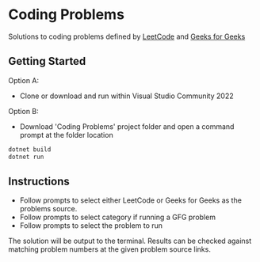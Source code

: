 # Coding Problems
Solutions to coding problems defined by [LeetCode](https://leetcode.com/problemset/) and [Geeks for Geeks](https://www.geeksforgeeks.org/practice-for-cracking-any-coding-interview/)  
## Getting Started
Option A:  
- Clone or download and run within Visual Studio Community 2022  

Option B:  
- Download 'Coding Problems' project folder and open a command prompt at the folder location
```bash
dotnet build
dotnet run
```
## Instructions
- Follow prompts to select either LeetCode or Geeks for Geeks as the problems source.  
- Follow prompts to select category if running a GFG problem  
- Follow prompts to select the problem to run  

The solution will be output to the terminal. Results can be checked against matching problem numbers at the given problem source links.
